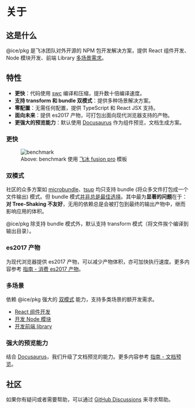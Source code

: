 # 关于

## 这是什么

@ice/pkg 是飞冰团队对外开源的 NPM 包开发解决方案，提供 React 组件开发、Node 模块开发、前端 Library [多场景需求](/scenarios/component)。

## 特性

- **更快**：代码使用 [swc](https://swc.rs/docs/configuration/swcrc) 编译和压缩，提升数十倍编译速度。
- **支持 transform 和 bundle 双模式**：提供多种场景解决方案。
- **零配置**：无需任何配置，提供 TypeScript 和 React JSX 支持。
- **面向未来**：提供 es2017 产物，可打包出面向现代浏览器支持的产物。
- **更强大的预览能力**：默认使用 [Docusaurus](https://docusaurus.io/) 作为组件预览，文档生成方案。

### 更快

<figure style={{
  maxWidth:'800px',
  fontSize:'13px',
  lineHeight:'20px'
}}>
  <img src="https://img.alicdn.com/imgextra/i1/O1CN01MoY2ji23DGjyTw2Dh_!!6000000007221-2-tps-2972-638.png" alt="benchmark" />

<figcaption>Above: benchmark 使用 <a href="https://github.com/maoxiaoke/pkg-benchmark">飞冰 fusion pro</a> 模板</figcaption>
</figure>

### 双模式

社区的众多方案如 [microbundle](https://github.com/developit/microbundle)、[tsup](https://github.com/egoist/tsup) 均只支持 bundle (将众多文件打包成一个文件输出) 模式。但 bundle 模式[并非总是最佳选择](https://github.com/ice-lab/icepkg/issues/301)。其中最为**显著的问题**在于：**对 Tree-Shaking 不友好**，无用的依赖总是会被打包到最终的输出产物中，继而影响应用的体积。

@ice/pkg 除支持 bundle 模式外，默认支持 transform 模式（将文件挨个编译到输出目录）。

### es2017 产物

为现代浏览器提供 es2017 产物，可以减少产物体积，亦可加快执行速度。更多内容参考 [指南 - 消费 es2017 产物](/guide/abilities#消费-es2017-产物)。

### 多场景

依赖 @ice/pkg 强大的 [双模式](#双模式) 能力，支持多类场景的额开发需求。

+ [React 组件开发](/scenarios/component)
+ [开发 Node 模块](/scenarios/node)
+ [开发前端 library](/scenarios/library)

### 强大的预览能力

结合 [Docusaurus](https://docusaurus.io/)，我们升级了文档预览的能力。更多内容参考 [指南 - 文档预览](/guide/preview)。

## 社区

如果你有疑问或者需要帮助，可以通过 [GitHub Discussions](https://github.com/ice-lab/icepkg/discussions/landing) 来寻求帮助。
